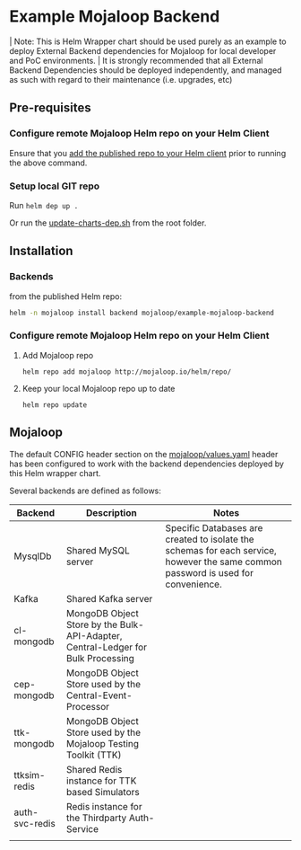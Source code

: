# Example Mojaloop Backend

| Note: This is Helm Wrapper chart should be used purely as an example to deploy External Backend dependencies for Mojaloop for local developer and PoC environments.
| It is strongly recommended that all External Backend Dependencies should be deployed independently, and managed as such with regard to their maintenance (i.e. upgrades, etc)

## Pre-requisites

### Configure remote Mojaloop Helm repo on your Helm Client

Ensure that you [add the published repo to your Helm client](../README.md#configure-remote-mojaloop-helm-repo-on-your-helm-client) prior to running the above command.

### Setup local GIT repo

Run `helm dep up .`

Or run the [update-charts-dep.sh](../update-charts-dep.sh) from the root folder.

## Installation

### Backends

from the published Helm repo:

```bash
helm -n mojaloop install backend mojaloop/example-mojaloop-backend
```

### Configure remote Mojaloop Helm repo on your Helm Client

1. Add Mojaloop repo

    `helm repo add mojaloop http://mojaloop.io/helm/repo/`

2. Keep your local Mojaloop repo up to date

    `helm repo update`

## Mojaloop

The default CONFIG header section on the [mojaloop/values.yaml](../mojaloop/values.yaml) header has been configured to work with the backend dependencies deployed by this Helm wrapper chart.

Several backends are defined as follows:

|  Backend   |  Description   |  Notes   |
| --- | --- | --- |
|  MysqlDb   |  Shared MySQL server   |  Specific Databases are created to isolate the schemas for each service, however the same common password is used for convenience.   |
|  Kafka  |  Shared Kafka server   |     |
|  cl-mongodb   |  MongoDB Object Store by the Bulk-API-Adapter, Central-Ledger for Bulk Processing   |     |
|  cep-mongodb   |  MongoDB Object Store used by the Central-Event-Processor   |     |
|  ttk-mongodb   |  MongoDB Object Store used by the Mojaloop Testing Toolkit (TTK)   |     |
|  ttksim-redis   |  Shared Redis instance for TTK based Simulators   |     |
|  auth-svc-redis   |  Redis instance for the Thirdparty Auth-Service   |     |
|     |     |     |
